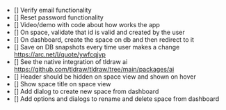 - [] Verify email functionality
- [] Reset password functionality
- [] Video/demo with code about how works the app
- [] On space, validate that id is valid and created by the user
- [] On dashboard, create the space on db and then redirect to it
- [] Save on DB snapshots every time user makes a change https://arc.net/l/quote/ywfcqjvp
- [] See the native integration of tldraw ai https://github.com/tldraw/tldraw/tree/main/packages/ai
- [] Header should be hidden on space view and shown on hover
- [] Show space title on space view
- [] Add dialog to create new space from dashboard
- [] Add options and dialogs to rename and delete space from dashboard